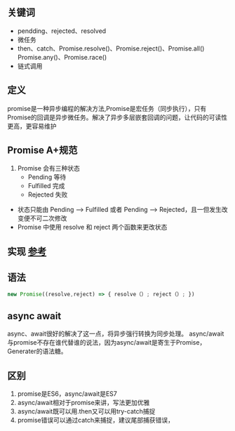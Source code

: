 ## 关键词

- pendding、rejected、resolved
- 微任务
- then、catch、Promise.resolve()、Promise.reject()、Promise.all() Promise.any()、Promise.race()
- 链式调用

## 定义

promise是一种异步编程的解决方法,Promise是宏任务（同步执行），只有Promise的回调是异步微任务。解决了异步多层嵌套回调的问题，让代码的可读性更高，更容易维护

## Promise A+规范

1.  Promise 会有三种状态
    -   Pending 等待
    -   Fulfilled 完成
    -   Rejected 失败
- 状态只能由 Pending --> Fulfilled 或者 Pending --> Rejected，且一但发生改变便不可二次修改
- Promise 中使用 resolve 和 reject 两个函数来更改状态

## 实现 [参考](https://juejin.cn/post/6945319439772434469)

## 语法

```jsx
new Promise((resolve,reject) => { resolve（）; reject（）; })
```


## async await

async、await很好的解决了这一点，将异步强行转换为同步处理。 async/await与promise不存在谁代替谁的说法，因为async/await是寄生于Promise，Generater的语法糖。


## 区别

1. promise是ES6，async/await是ES7
2. async/await相对于promise来讲，写法更加优雅
3. async/await既可以用.then又可以用try-catch捕捉
4. promise错误可以通过catch来捕捉，建议尾部捕获错误，